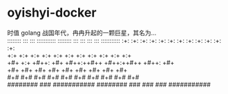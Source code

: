 # oyishyi-docker

时值 golang 战国年代，冉冉升起的一颗巨星，其名为...  
    ::::::::   :::   :::  :::::::::::   ::::::::   :::    :::  :::   :::  ::::::::::: 
   :+:    :+:  :+:   :+:      :+:      :+:    :+:  :+:    :+:  :+:   :+:      :+:     
   +:+    +:+   +:+ +:+       +:+      +:+         +:+    +:+   +:+ +:+       +:+     
   +#+    +:+    +#++:        +#+      +#++:++#++  +#++:++#++    +#++:        +#+     
   +#+    +#+     +#+         +#+             +#+  +#+    +#+     +#+         +#+     
   #+#    #+#     #+#         #+#      #+#    #+#  #+#    #+#     #+#         #+#     
    ########      ###     ###########   ########   ###    ###     ###     ###########
